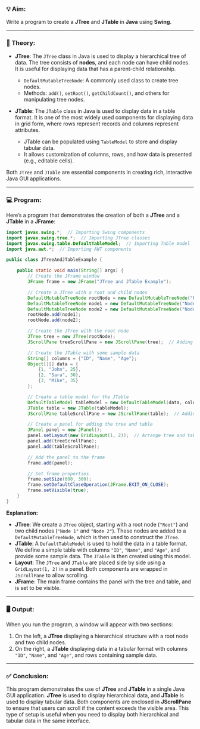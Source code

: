 ### 💡 **Aim:**
Write a program to create a **JTree** and **JTable** in **Java** using **Swing**.

---

### 📘 **Theory:**

- **JTree**: The `JTree` class in Java is used to display a hierarchical tree of data. The tree consists of **nodes**, and each node can have child nodes. It is useful for displaying data that has a parent-child relationship.
    - `DefaultMutableTreeNode`: A commonly used class to create tree nodes.
    - Methods: `add()`, `setRoot()`, `getChildCount()`, and others for manipulating tree nodes.

- **JTable**: The `JTable` class in Java is used to display data in a table format. It is one of the most widely used components for displaying data in grid form, where rows represent records and columns represent attributes.
    - JTable can be populated using `TableModel` to store and display tabular data.
    - It allows customization of columns, rows, and how data is presented (e.g., editable cells).

Both `JTree` and `JTable` are essential components in creating rich, interactive Java GUI applications.

---

### 💻 **Program:**

Here’s a program that demonstrates the creation of both a **JTree** and a **JTable** in a **JFrame**:

```java
import javax.swing.*;  // Importing Swing components
import javax.swing.tree.*;  // Importing JTree classes
import javax.swing.table.DefaultTableModel;  // Importing Table model
import java.awt.*;  // Importing AWT components

public class JTreeAndJTableExample {

    public static void main(String[] args) {
        // Create the JFrame window
        JFrame frame = new JFrame("JTree and JTable Example");

        // Create a JTree with a root and child nodes
        DefaultMutableTreeNode rootNode = new DefaultMutableTreeNode("Root");
        DefaultMutableTreeNode node1 = new DefaultMutableTreeNode("Node 1");
        DefaultMutableTreeNode node2 = new DefaultMutableTreeNode("Node 2");
        rootNode.add(node1);
        rootNode.add(node2);

        // Create the JTree with the root node
        JTree tree = new JTree(rootNode);
        JScrollPane treeScrollPane = new JScrollPane(tree);  // Adding the tree to a scroll pane

        // Create the JTable with some sample data
        String[] columns = {"ID", "Name", "Age"};
        Object[][] data = {
            {1, "John", 25},
            {2, "Sara", 30},
            {3, "Mike", 35}
        };

        // Create a table model for the JTable
        DefaultTableModel tableModel = new DefaultTableModel(data, columns);
        JTable table = new JTable(tableModel);
        JScrollPane tableScrollPane = new JScrollPane(table);  // Adding the table to a scroll pane

        // Create a panel for adding the tree and table
        JPanel panel = new JPanel();
        panel.setLayout(new GridLayout(1, 2));  // Arrange tree and table side by side
        panel.add(treeScrollPane);
        panel.add(tableScrollPane);

        // Add the panel to the frame
        frame.add(panel);

        // Set frame properties
        frame.setSize(600, 300);
        frame.setDefaultCloseOperation(JFrame.EXIT_ON_CLOSE);
        frame.setVisible(true);
    }
}
```

**Explanation:**
- **JTree**: We create a `JTree` object, starting with a root node (`"Root"`) and two child nodes (`"Node 1"` and `"Node 2"`). These nodes are added to a `DefaultMutableTreeNode`, which is then used to construct the `JTree`.
- **JTable**: A `DefaultTableModel` is used to hold the data in a table format. We define a simple table with columns `"ID"`, `"Name"`, and `"Age"`, and provide some sample data. The `JTable` is then created using this model.
- **Layout**: The `JTree` and `JTable` are placed side by side using a `GridLayout(1, 2)` in a panel. Both components are wrapped in `JScrollPane` to allow scrolling.
- **JFrame**: The main frame contains the panel with the tree and table, and is set to be visible.

---

### 🖥️ **Output:**

When you run the program, a window will appear with two sections:
1. On the left, a **JTree** displaying a hierarchical structure with a root node and two child nodes.
2. On the right, a **JTable** displaying data in a tabular format with columns `"ID"`, `"Name"`, and `"Age"`, and rows containing sample data.

---

### ✅ **Conclusion:**

This program demonstrates the use of **JTree** and **JTable** in a single Java GUI application. **JTree** is used to display hierarchical data, and **JTable** is used to display tabular data. Both components are enclosed in **JScrollPane** to ensure that users can scroll if the content exceeds the visible area. This type of setup is useful when you need to display both hierarchical and tabular data in the same interface.
